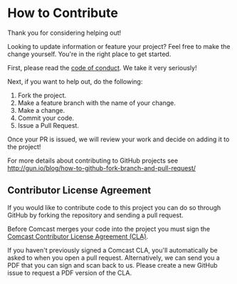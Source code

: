 # How to Contribute

Thank you for considering helping out!

Looking to update information or feature your project? Feel free to make the change yourself. You're in the right place to get started.

First, please read the [code of conduct](CODE_OF_CONDUCT.md). We take it very seriously!

Next, if you want to help out, do the following:

1. Fork the project.
2. Make a feature branch with the name of your change.
3. Make a change.
4. Commit your code.
5. Issue a Pull Request.

Once your PR is issued, we will review your work and decide on adding it to the project!

For more details about contributing to GitHub projects see
http://gun.io/blog/how-to-github-fork-branch-and-pull-request/

## Contributor License Agreement

If you would like to contribute code to this project you can do so through
GitHub by forking the repository and sending a pull request.

Before Comcast merges your code into the project you must sign the [Comcast
Contributor License Agreement
(CLA)](https://gist.github.com/ComcastOSS/a7b8933dd8e368535378cda25c92d19a).

If you haven't previously signed a Comcast CLA, you'll automatically be asked
to when you open a pull request. Alternatively, we can send you a PDF that
you can sign and scan back to us. Please create a new GitHub issue to request
a PDF version of the CLA.

